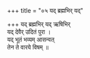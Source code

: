 +++
title = "०५ यद् ब्रह्मभिर् यद्"

+++
यद् ब्रह्मभिर् यद् ऋषिभिर्  
यद् देवैर् उदितं पुरा ।  
यद् भूतं भव्यम् आसन्वत्  
तेन ते वारये विषम् ॥
